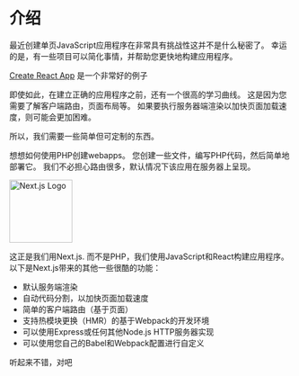 # 介绍

最近创建单页JavaScript应用程序在非常具有挑战性这并不是什么秘密了。 幸运的是，有一些项目可以简化事情，并帮助您更快地构建应用程序。

[Create React App](https://github.com/facebookincubator/create-react-app) 是一个非常好的例子

即使如此，在建立正确的应用程序之前，还有一个很高的学习曲线。 这是因为您需要了解客户端路由，页面布局等。 如果要执行服务器端渲染以加快页面加载速度，则可能会更加困难。

所以，我们需要一些简单但可定制的东西。

想想如何使用PHP创建webapps。 您创建一些文件，编写PHP代码，然后简单地部署它。 我们不必担心路由很多，默认情况下该应用在服务器上呈现。

<img width="112" alt="Next.js Logo" src="https://cloud.githubusercontent.com/assets/50838/24116055/7076ba9c-0dcb-11e7-93d0-ba8f9ac8f6e4.png">

这正是我们用Next.js. 而不是PHP，我们使用JavaScript和React构建应用程序。 以下是Next.js带来的其他一些很酷的功能：

- 默认服务端渲染
- 自动代码分割，以加快页面加载速度
- 简单的客户端路由（基于页面）
- 支持热模块更换（HMR）的基于Webpack的开发环境
- 可以使用Express或任何其他Node.js HTTP服务器实现
- 可以使用您自己的Babel和Webpack配置进行自定义

听起来不错，对吧